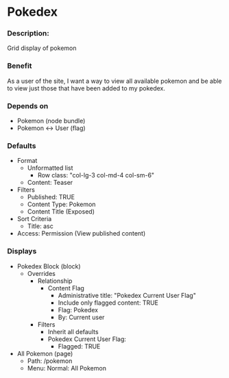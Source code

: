 # Pokedex

### Description:
Grid display of pokemon

### Benefit
As a user of the site, I want a way to view all available pokemon and be able
to view just those that have been added to my pokedex.

### Depends on
- Pokemon (node bundle)
- Pokemon <-> User (flag)

### Defaults
* Format
  - Unformatted list
    - Row class: "col-lg-3 col-md-4 col-sm-6"
  - Content: Teaser
* Filters
  - Published: TRUE
  - Content Type: Pokemon
  - Content Title (Exposed)
* Sort Criteria
  - Title: asc
* Access: Permission (View published content)

### Displays
* Pokedex Block (block)
  - Overrides
    - Relationship
      - Content Flag
        - Administrative title: "Pokedex Current User Flag"
        - Include only flagged content: TRUE
        - Flag: Pokedex
        - By: Current user
    - Filters
      - Inherit all defaults
      - Pokedex Current User Flag:
        - Flagged: TRUE
* All Pokemon (page)
  - Path: /pokemon
  - Menu: Normal: All Pokemon

